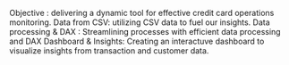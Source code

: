 Objective : delivering a dynamic tool for effective credit card operations monitoring.
Data from CSV: utilizing CSV data to fuel our insights.
Data processing & DAX :  Streamlining  processes with efficient data processing and DAX
Dashboard & Insights: Creating an interactuve dashboard to visualize insights from transaction and customer data.
